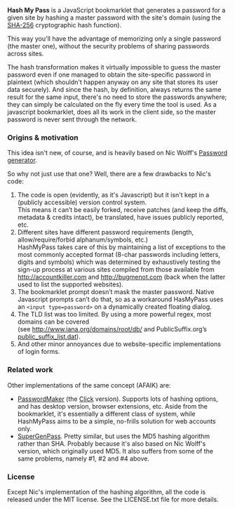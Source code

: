 **Hash My Pass** is a JavaScript bookmarklet
that generates a password for a given site
by hashing a master password with the site's domain
(using the [SHA-256](http://en.wikipedia.org/wiki/Secure_Hash_Algorithm) cryptographic hash function).

This way you'll have the advantage of memorizing only a single password (the master one),
without the security problems of sharing passwords across sites.

The hash transformation makes it virtually impossible
to guess the master password even if one managed to obtain the site-specific password in plaintext
(which shouldn't happen anyway on any site that stores its user data securely).
And since the hash, by definition,
always returns the same result for the same input,
there's no need to store the passwords anywhere;
they can simply be calculated on the fly every time the tool is used.
As a javascript bookmarklet, does all its work in the client side,
so the master password is never sent through the network.

### Origins & motivation
This idea isn't new, of course,
and is heavily based on Nic Wolff's
[Password generator](http://angel.net/~nic/passwd.sha1.html).

So why not just use that one?
Well, there are a few drawbacks to Nic's code:

1. The code is open (evidently, as it's Javascript)
   but it isn't kept in a (publicly accessible) version control system.  
   This means it can’t be easily forked,
   receive patches (and keep the diffs, metadata & credits intact),
   be translated, have issues publicly reported, etc.
2. Different sites have different password requirements
   (length, allow/require/forbid alphanum/symbols, etc.)  
   HashMyPass takes care of this
   by maintaining a list of exceptions
   to the most commonly accepted format
   (8-char passwords including letters, digits and symbols)
   which was determined by exhaustively testing
   the sign-up process at various sites
   compiled from those available from
   http://accountkiller.com and http://bugmenot.com
   (back when the latter used to list the supported websites).
3. The bookmarklet prompt doesn’t mask the master password.
   Native Javascript prompts can’t do that,
   so as a workaround HasMyPass uses an `<input type=password>`
   on a dynamically created floating dialog.
4. The TLD list was too limited.
   By using a more powerful regex, most domains can be covered  
   (see http://www.iana.org/domains/root/db/
   and PublicSuffix.org’s [public_suffix_list.dat](https://publicsuffix.org/list/public_suffix_list.dat)).
5. And other minor annoyances
   due to website-specific implementations
   of login forms.

### Related work

Other implementations of the same concept (AFAIK) are:
- [PasswordMaker](http://www.passwordmaker.org)
  (the [Click](http://www.passwordmaker.org/Click) version).
  Supports lots of hashing options, and has desktop version,
  browser extensions, etc. Aside from the bookmarklet,
  it's essentially a different class of system,
  while HashMyPass aims to be a simple, no-frills solution
  for web accounts only.
- [SuperGenPass](http://supergenpass.com/).
  Pretty similar, but uses the MD5 hashing algorithm rather than SHA.
  Probably because it's also based on Nic Wolff's version,
  which originally used MD5.
  It also suffers from some of the same problems,
  namely #1, #2 and #4 above.

### License
Except Nic's implementation of the hashing algorithm,
all the code is released under the MIT license.
See the LICENSE.txt file for more details.
